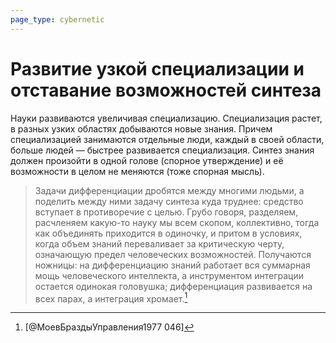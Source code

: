 ```yaml
---
page_type: cybernetic
---
```


# Развитие узкой специализации и отставание возможностей синтеза

Науки развиваются увеличивая специализацию. Специализация растет, в разных узких областях добываются новые знания. Причем специализацией занимаются отдельные люди, каждый в своей области, больше людей — быстрее развивается специализация. Синтез знания должен произойти в одной голове (спорное утверждение) и её возможности в целом не меняются (тоже спорная мысль).

> Задачи дифференциации дробятся между многими людьми, а поделить между ними задачу синтеза куда труднее: средство вступает в противоречие с целью. Грубо говоря, разделяем, расчленяем какую-то науку мы всем скопом, коллективно, тогда как объединять приходится в одиночку, и притом в условиях, когда объем знаний переваливает за критическую черту, означающую предел человеческих возможностей. Получаются ножницы: на дифференциацию знаний работает вся суммарная мощь человеческого интеллекта, а инструментом интеграции остается одинокая головушка; дифференциация развивается на всех парах, а интеграция хромает.[^1]

[^1]:  [@МоевБраздыУправления1977 046]

